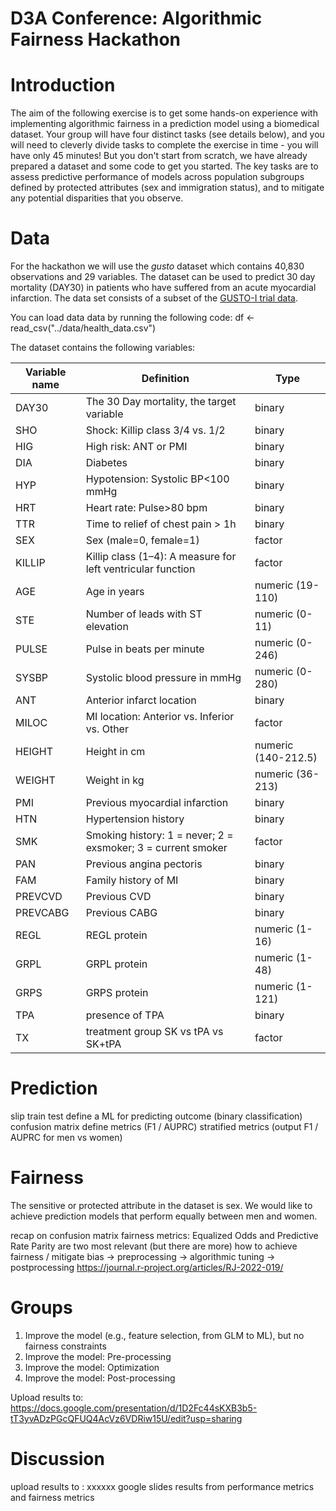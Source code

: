 # D3A Conference: Algorithmic Fairness Hackathon

# Introduction
The aim of the following exercise is to get some hands-on experience with implementing algorithmic fairness in a prediction model using a biomedical dataset. Your group will have four distinct tasks (see details below), and you will need to cleverly divide tasks to complete the exercise in time - you will have only 45 minutes! But you don't start from scratch, we have already prepared a dataset and some code to get you started. The key tasks are to assess predictive performance of models across population subgroups defined by protected attributes (sex and immigration status), and to mitigate any potential disparities that you observe.

# Data
For the hackathon we will use the *gusto* dataset which contains 40,830 observations and 29 variables. The dataset can be used to predict 30 day mortality (DAY30) in patients who have suffered from an acute myocardial infarction. The data set consists of a subset of the [GUSTO-I trial data](https://pubmed.ncbi.nlm.nih.gov/7882472/).

You can load data data by running the following code:
df <- read_csv("../data/health_data.csv")

The dataset contains the following variables:

Variable name | Definition | Type
---|---|---
DAY30 | The 30 Day mortality, the target variable | binary
SHO | Shock: Killip class 3/4 vs. 1/2 | binary
HIG | High risk: ANT or PMI | binary
DIA | Diabetes | binary
HYP | Hypotension: Systolic BP<100 mmHg | binary
HRT | Heart rate: Pulse>80 bpm | binary
TTR | Time to relief of chest pain > 1h | binary
SEX | Sex (male=0, female=1) | factor
KILLIP | Killip class (1–4): A measure for left ventricular function | factor
AGE | Age in years | numeric (19-110)
STE | Number of leads with ST elevation | numeric (0-11)
PULSE | Pulse in beats per minute | numeric (0-246)
SYSBP | Systolic blood pressure in mmHg | numeric (0-280)
ANT | Anterior infarct location | binary
MILOC | MI location: Anterior vs. Inferior vs. Other | factor
HEIGHT | Height in cm | numeric (140-212.5)
WEIGHT | Weight in kg | numeric (36-213)
PMI | Previous myocardial infarction | binary
HTN | Hypertension history | binary
SMK | Smoking history: 1 = never; 2 = exsmoker; 3 = current smoker | factor
PAN | Previous angina pectoris | binary
FAM | Family history of MI | binary
PREVCVD | Previous CVD | binary
PREVCABG | Previous CABG | binary
REGL | REGL protein | numeric (1-16)
GRPL | GRPL protein | numeric (1-48)
GRPS | GRPS protein | numeric (1-121)
TPA | presence of TPA | binary
TX | treatment group SK vs tPA vs SK+tPA | factor




# Prediction
slip train test
define a ML for predicting outcome (binary classification)
confusion matrix
define metrics (F1 / AUPRC)
stratified metrics (output F1 / AUPRC for men vs women)

# Fairness
The sensitive or protected attribute in the dataset is sex. We would like to achieve prediction models that perform equally between men and women. 

recap on confusion matrix
fairness metrics: Equalized Odds and Predictive Rate Parity are two most relevant (but there are more)
how to achieve fairness / mitigate bias
-> preprocessing
-> algorithmic tuning
-> postprocessing
https://journal.r-project.org/articles/RJ-2022-019/


# Groups
1. Improve the model (e.g., feature selection, from GLM to ML), but no fairness constraints
2. Improve the model: Pre-processing
3. Improve the model: Optimization
4. Improve the model: Post-processing

Upload results to:
https://docs.google.com/presentation/d/1D2Fc44sKXB3b5-tT3yvADzPGcQFUQ4AcVz6VDRiw15U/edit?usp=sharing


# Discussion
upload results to : xxxxxx google slides
results from performance metrics and fairness metrics









